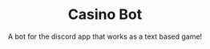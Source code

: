 <h1 align="center">Casino Bot</h1>

<p align="center">A bot for the discord app that works as a text based game!</p>
